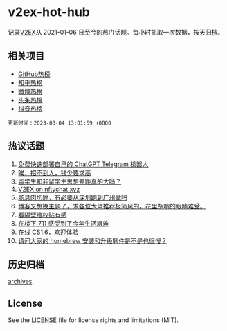 # v2ex-hot-hub

 记录[V2EX](https://www.v2ex.com/)从 2021-01-06 日至今的热门话题。每小时抓取一次数据，按天[归档](archives)。
 
 ## 相关项目

- [GitHub热榜](https://github.com/it985/github-hot-hub)
- [知乎热榜](https://github.com/it985/zhihu-hot-hub)
- [微博热榜](https://github.com/it985/weibo-hot-hub)
- [头条热榜](https://github.com/it985/toutiao-hot-hub)
- [抖音热榜](https://github.com/it985/douyin-hot-hub)


 `更新时间：2023-03-04 13:01:59 +0800`

## 热议话题

1. [免费快速部署自己的 ChatGPT Telegram 机器人](https://www.v2ex.com/t/920842)
1. [唉，招不到人，钱少要求高](https://www.v2ex.com/t/920862)
1. [留学生和非留学生思想差距真的大吗？](https://www.v2ex.com/t/920806)
1. [V2EX on nftychat.xyz](https://www.v2ex.com/t/920829)
1. [肠息肉切除，有必要从深圳跑到广州做吗](https://www.v2ex.com/t/920822)
1. [博客又想换主题了，求各位大佬推荐极简风的，花里胡哨的眼睛难受。](https://www.v2ex.com/t/921010)
1. [看隔壁维权贴有感](https://www.v2ex.com/t/920821)
1. [在楼下 711 感受到了今年生活艰难](https://www.v2ex.com/t/920835)
1. [在线 CS1.6，欢迎体验](https://www.v2ex.com/t/920837)
1. [请问大家的 homebrew 安装和升级软件是不是也很慢？](https://www.v2ex.com/t/920873)

## 历史归档

[archives](archives)

## License

See the [LICENSE](LICENSE) file for license rights and limitations (MIT).
